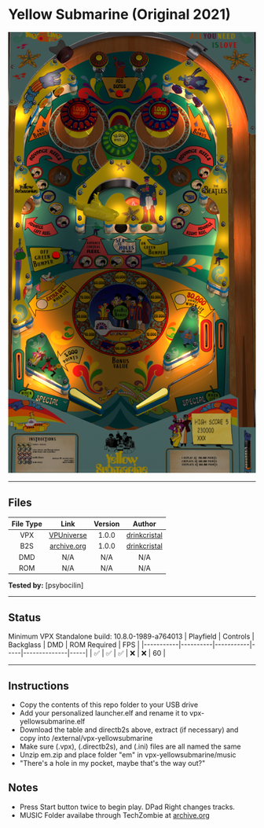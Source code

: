 # Yellow Submarine (Original 2021)

![Table Preview](../../images/vpx-yellowsubmarine.png)

---

## Files
| File Type | Link | Version | Author |
|:---------:|:----:|:-------:|:------:|
| VPX | [VPUniverse](https://vpuniverse.com/files/file/6692-vr-room-yellow-submarine-original-2021-100/) | 1.0.0 | [drinkcristal](https://vpuniverse.com/profile/38572-drinkcristal/) |
| B2S | [archive.org](https://archive.org/details/em_20250105) | 1.0.0 | [drinkcristal](https://vpuniverse.com/profile/38572-drinkcristal/) |
| DMD | N/A | N/A | N/A |
| ROM | N/A | N/A | N/A |

**Tested by:** [psybocilin]

---

## Status 
Minimum VPX Standalone build: 10.8.0-1989-a764013
| Playfield | Controls | Backglass | DMD | ROM Required | FPS | 
|-----------|----------|-----------|-----|--------------|-----|
| :white_check_mark: | :white_check_mark: | :white_check_mark: | :x: | :x: | 60 |

---

## Instructions
- Copy the contents of this repo folder to your USB drive
- Add your personalized launcher.elf and rename it to vpx-yellowsubmarine.elf
- Download the table and directb2s above, extract (if necessary) and copy into /external/vpx-yellowsubmarine
- Make sure (.vpx), (.directb2s), and (.ini) files are all named the same
- Unzip em.zip and place folder "em" in vpx-yellowsubmarine/music
- "There's a hole in my pocket, maybe that's the way out?"

## Notes
- Press Start button twice to begin play.  DPad Right changes tracks.
- MUSIC Folder availabe through TechZombie at [archive.org](https://archive.org/details/em_20250105) 